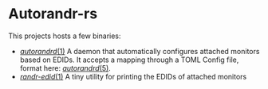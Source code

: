 # Autorandr-rs

This projects hosts a few binaries:
 * [*autorandrd*(1)](man/autorandrd.1.scd) A daemon that automatically configures attached monitors based on EDIDs. 
   It accepts a mapping through a TOML Config file, format here: [*autorandrd*(5)](man/autorandrd.5.scd).
 * [*randr-edid*(1)](man/randr-edid.1.scd) A tiny utility for printing the EDIDs of attached monitors
